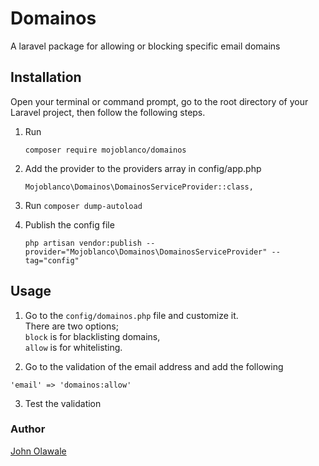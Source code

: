 # Domainos

A laravel package for allowing or blocking specific email domains

## Installation
Open your terminal or command prompt, go to the root directory of your Laravel project, then follow the following steps. 

1. Run
    ```
    composer require mojoblanco/domainos 
    ```

2. Add the provider to the providers array in config/app.php
    ```
    Mojoblanco\Domainos\DomainosServiceProvider::class,
    ```

3. Run ```composer dump-autoload```

4. Publish the config file
    ```
    php artisan vendor:publish --provider="Mojoblanco\Domainos\DomainosServiceProvider" --tag="config"
    ```

## Usage
1. Go to the `config/domainos.php` file and customize it. <br>There are two options;
<br>`block` is for blacklisting domains,
<br>`allow` is for whitelisting.

2. Go to the validation of the email address and add the following
```
'email' => 'domainos:allow'
```

3. Test the validation



### Author 
[John Olawale](http://twitter.com/themojoblanco)
